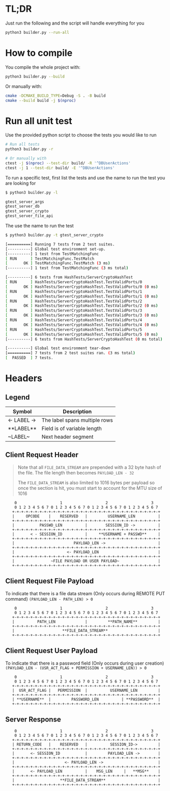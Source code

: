 # TL;DR
Just run the following and the script will handle everything for you
```bash
python3 builder.py --run-all
```

# How to compile
You compile the whole project with:
```bash
python3 builder.py --build
```

Or manually with:
```bash
cmake -DCMAKE_BUILD_TYPE=Debug -S . -B build
cmake --build build -j $(nproc)
```
# Run all unit test
Use the provided python script to choose the tests you would like to run

```bash
# Run all tests
python3 builder.py -r

# Or manually with
ctest -j $(nproc) --test-dir build/ -R '^DBUserActions'
ctest -j 1 --test-dir build/ -E '^DBUserActions'
```

To run a specific test, first list the tests and use the name to run 
the test you are looking for
```bash
$ python3 builder.py -l 

gtest_server_args
gtest_server_db
gtest_server_crypto
gtest_server_file_api
```

The use the name to run the test
```bash
$ python3 builder.py -t gtest_server_crypto 

[==========] Running 7 tests from 2 test suites.
[----------] Global test environment set-up.
[----------] 1 test from TestMatchingFunc
[ RUN      ] TestMatchingFunc.TestMatch
[       OK ] TestMatchingFunc.TestMatch (3 ms)
[----------] 1 test from TestMatchingFunc (3 ms total)

[----------] 6 tests from HashTests/ServerCryptoHashTest
[ RUN      ] HashTests/ServerCryptoHashTest.TestValidPorts/0
[       OK ] HashTests/ServerCryptoHashTest.TestValidPorts/0 (0 ms)
[ RUN      ] HashTests/ServerCryptoHashTest.TestValidPorts/1
[       OK ] HashTests/ServerCryptoHashTest.TestValidPorts/1 (0 ms)
[ RUN      ] HashTests/ServerCryptoHashTest.TestValidPorts/2
[       OK ] HashTests/ServerCryptoHashTest.TestValidPorts/2 (0 ms)
[ RUN      ] HashTests/ServerCryptoHashTest.TestValidPorts/3
[       OK ] HashTests/ServerCryptoHashTest.TestValidPorts/3 (0 ms)
[ RUN      ] HashTests/ServerCryptoHashTest.TestValidPorts/4
[       OK ] HashTests/ServerCryptoHashTest.TestValidPorts/4 (0 ms)
[ RUN      ] HashTests/ServerCryptoHashTest.TestValidPorts/5
[       OK ] HashTests/ServerCryptoHashTest.TestValidPorts/5 (0 ms)
[----------] 6 tests from HashTests/ServerCryptoHashTest (0 ms total)

[----------] Global test environment tear-down
[==========] 7 tests from 2 test suites ran. (3 ms total)
[  PASSED  ] 7 tests.
```

# Headers
## Legend

| Symbol      | Description                   |
|-------------|-------------------------------|
| <- LABEL -> | The label spans multiple rows |
| \*\*LABEL** | Field is of variable length   |
| ~LABEL~     | Next header segment           |

## Client Request Header
> Note that all `FILE_DATA_STREAM` are prepended with a 32 byte hash of 
> the file. The file length then becomes `PAYLOAD_LEN - 32`
> 
> The `FILE_DATA_STREAM` is also limited to 1016 bytes per payload so once
> the section is hit, you must start to account for the MTU size of 1016

```
    0                   1                   2                   3   
    0 1 2 3 4 5 6 7 0 1 2 3 4 5 6 7 0 1 2 3 4 5 6 7 0 1 2 3 4 5 6 7
   +-+-+-+-+-+-+-+-+-+-+-+-+-+-+-+-+-+-+-+-+-+-+-+-+-+-+-+-+-+-+-+-+
   |     OPCODE    |    RESERVED   |         USERNAME_LEN          |
   +-+-+-+-+-+-+-+-+-+-+-+-+-+-+-+-+-+-+-+-+-+-+-+-+-+-+-+-+-+-+-+-+
   |           PASSWD_LEN          |        SESSION_ID ->          |
   +-+-+-+-+-+-+-+-+-+-+-+-+-+-+-+-+-+-+-+-+-+-+-+-+-+-+-+-+-+-+-+-+
   |       < - SESSION_ID          |     **USERNAME + PASSWD**     |
   +-+-+-+-+-+-+-+-+-+-+-+-+-+-+-+-+-+-+-+-+-+-+-+-+-+-+-+-+-+-+-+-+
   |                          PAYLOAD_LEN ->                       |
   +-+-+-+-+-+-+-+-+-+-+-+-+-+-+-+-+-+-+-+-+-+-+-+-+-+-+-+-+-+-+-+-+
   |                       <- PAYLOAD_LEN                          |
   +-+-+-+-+-+-+-+-+-+-+-+-+-+-+-+-+-+-+-+-+-+-+-+-+-+-+-+-+-+-+-+-+
   |                ~FILE PAYLOAD OR USER PAYLOAD~                 |
   +-+-+-+-+-+-+-+-+-+-+-+-+-+-+-+-+-+-+-+-+-+-+-+-+-+-+-+-+-+-+-+-+
```
## Client Request File Payload
To indicate that there is a file data stream (Only occurs during REMOTE PUT command)
`(PAYLOAD_LEN - PATH_LEN) > 0`
```
    0                   1                   2                   3   
    0 1 2 3 4 5 6 7 0 1 2 3 4 5 6 7 0 1 2 3 4 5 6 7 0 1 2 3 4 5 6 7
   +-+-+-+-+-+-+-+-+-+-+-+-+-+-+-+-+-+-+-+-+-+-+-+-+-+-+-+-+-+-+-+-+
   |          PATH_LEN             |         **PATH_NAME**         |
   +-+-+-+-+-+-+-+-+-+-+-+-+-+-+-+-+-+-+-+-+-+-+-+-+-+-+-+-+-+-+-+-+
   |                     **FILE_DATA_STREAM**                      |
   +-+-+-+-+-+-+-+-+-+-+-+-+-+-+-+-+-+-+-+-+-+-+-+-+-+-+-+-+-+-+-+-+
```
##  Client Request User Payload
To indicate that there is a password field (Only occurs during user creation)
`(PAYLOAD_LEN - (USR_ACT_FLAG + PERMISSION + USERNAME_LEN)) > 0`
```
    0                   1                   2                   3   
    0 1 2 3 4 5 6 7 0 1 2 3 4 5 6 7 0 1 2 3 4 5 6 7 0 1 2 3 4 5 6 7
   +-+-+-+-+-+-+-+-+-+-+-+-+-+-+-+-+-+-+-+-+-+-+-+-+-+-+-+-+-+-+-+-+
   |  USR_ACT_FLAG |   PERMISSION  |          USERNAME_LEN         |
   +-+-+-+-+-+-+-+-+-+-+-+-+-+-+-+-+-+-+-+-+-+-+-+-+-+-+-+-+-+-+-+-+
   | **USERNAME**  |         PASSWORD_LEN          | **PASSWORD**  |
   +-+-+-+-+-+-+-+-+-+-+-+-+-+-+-+-+-+-+-+-+-+-+-+-+-+-+-+-+-+-+-+-+
```
## Server Response
```
    0                   1                   2                   3
    0 1 2 3 4 5 6 7 0 1 2 3 4 5 6 7 0 1 2 3 4 5 6 7 0 1 2 3 4 5 6 7
   +-+-+-+-+-+-+-+-+-+-+-+-+-+-+-+-+-+-+-+-+-+-+-+-+-+-+-+-+-+-+-+-+
   | RETURN_CODE   |    RESERVED   |          SESSION_ID->         |
   +-+-+-+-+-+-+-+-+-+-+-+-+-+-+-+-+-+-+-+-+-+-+-+-+-+-+-+-+-+-+-+-+
   |       <- SESSION_ID           |         PAYLOAD_LEN ->        |
   +-+-+-+-+-+-+-+-+-+-+-+-+-+-+-+-+-+-+-+-+-+-+-+-+-+-+-+-+-+-+-+-+
   |                      <- PAYLOAD_LEN ->                        |
   +-+-+-+-+-+-+-+-+-+-+-+-+-+-+-+-+-+-+-+-+-+-+-+-+-+-+-+-+-+-+-+-+
   |       <- PAYLOAD_LEN          |    MSG_LEN     |   **MSG**    |
   +-+-+-+-+-+-+-+-+-+-+-+-+-+-+-+-+-+-+-+-+-+-+-+-+-+-+-+-+-+-+-+-+
   |                    **FILE_DATA_STREAM**                       |
   +-+-+-+-+-+-+-+-+-+-+-+-+-+-+-+-+-+-+-+-+-+-+-+-+-+-+-+-+-+-+-+-+
```
